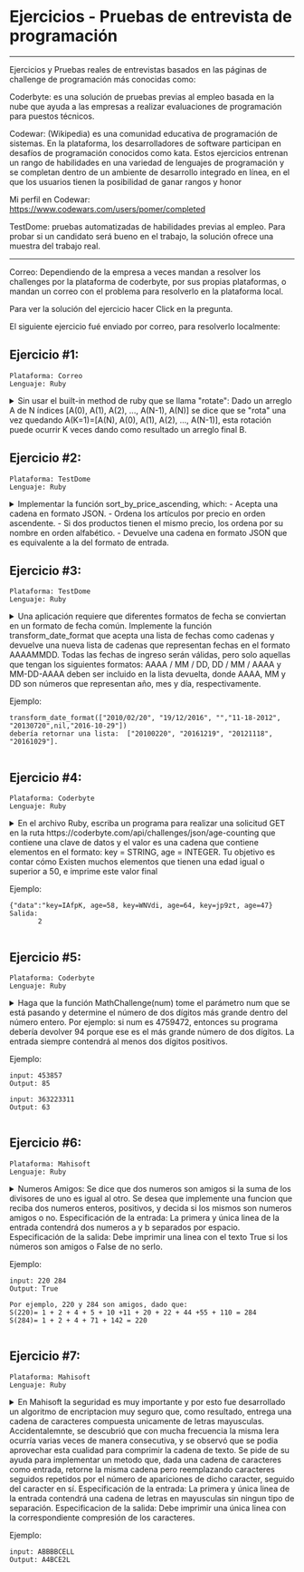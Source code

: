 # Ejercicios - Pruebas de entrevista de programación
---
Ejercicios y Pruebas reales de entrevistas basados en las páginas de challenge de programación más conocidas como: 

Coderbyte: es una solución de pruebas previas al empleo basada en la nube que ayuda a las empresas a realizar evaluaciones de programación para puestos técnicos.

Codewar: (Wikipedia) es una comunidad educativa de programación de sistemas. En la plataforma, los desarrolladores de software participan en desafíos de programación conocidos como kata. Estos ejercicios entrenan un rango de habilidades en una variedad de lenguajes de programación y se completan dentro de un ambiente de desarrollo integrado en línea, en el que los usuarios tienen la posibilidad de ganar rangos y honor

Mi perfil en Codewar:   
https://www.codewars.com/users/pomer/completed

TestDome: pruebas automatizadas de habilidades previas al empleo. Para probar si un candidato será bueno en el trabajo, la solución ofrece una muestra del trabajo real.

---

Correo: Dependiendo de la empresa a veces mandan a resolver los challenges por la plataforma de coderbyte, por sus propias plataformas, o mandan un correo con el problema para resolverlo en la plataforma local.

Para ver la solución del ejercicio hacer Click en la pregunta.

El siguiente ejercicio fué enviado por correo, para resolverlo localmente:

## Ejercicio #1:
    Plataforma: Correo
    Lenguaje: Ruby

<details>
    <summary>Sin usar el built-in method de ruby que se llama "rotate":
Dado un arreglo A de N índices [A(0), A(1), A(2), ..., A(N-1), A(N)] se dice que se "rota" una vez quedando A(K=1)=[A(N), A(0), A(1), A(2), ..., A(N-1)], esta rotación puede ocurrir K veces dando como resultado un arreglo final B.</summary> 
    
a) Desarrolle un método que dado un array A y una cantidad K, rote el array K veces dando un array B. Ejemplo:

    A = [1,2,3,4,5]
    K = 3
    B = rotate(A,K)
    => [3,4,5,1,2]

Solución:

    # Método utilizando un array
    def rotate(array,k)
        k.times do # numero de veces que se va rotando los elementos
            last_element = array[-1]# rescato el ultimo elemento
             array.pop()# elimino el ultimo elemento del array
             array.insert(0, last_element)# inserto el ultimo elemento en la primera posición del array  
        end
        return array
    end
    
    # Método de rotate version 2 utilizando 2 arrays
    def rotate_v2(k,array_a)
       array_b = []
       k.times do
           for key in 0..(array_a.length-1) do  # for que itera n veces depende de la longitud del array    
               array_b[key] = array_a[key-1]  # va rodando los elementos copiandolo en el array_b
           end
           array_a.replace(array_b) # copia el array_b al array_a para que el siguiente ciclo del for tome los 
       end                          # ultimos cambios del array_b
       return array_b
    end



b) Qué pasa si llamo al método con K = 500000000000000001 para el ejemplo anterior? Como puedo hacer que sea calculado en menos de 1 segundo?

Como se podrá observar en el enunciado arriba, se implementó 2 métodos de rotate: 1)rotate y 2)rotate_v2.

Para el primer método rotate  llamando k = 500000000000000001 ( 5×10¹⁷+ 1) obtuve como resultado:Aprox: 25 siglos, Para llegar a ese resultado se realizó la siguiente secuencia de pruebas:

    para k = 5000000 tardó 1 segundo
    para k = 50000000 tardó 8 segundos
    para k = 500000000 tardó 80 segundos
    para k = 5000000000 tardó 800 segundos, 
    ahora como se podrá observar se esta realizando una multiplicacion x 10 en cada secuencia de k 
    dando como resultados la multiplicacion de segundos, y extrapolando para k = 5000000000000000001 
    tarda aproximadamente 25 siglos en resolver este proceso. 
    (tener en cuenta también el procesador de la máquina para que pueda dar estos resultados)


    para el método rotate_v2 con k = 500000000000000001 obtuve como resultado 190 siglos, igual como en el método anterior se realizó la secuencia a partir de:
    para k = 5000000 tardó 6 segundo
    para k = 50000000 tardó 60 segundos
    para k = 500000000 tardó 600 segundos (10 minutos) y extrapolando para k = 5000000000000000001 tarda aproximadamente 190 siglos en resolver este proceso.

Hasta ahora se puede evaluar cual es el algoritmo más eficiente y rápido en cuanto a procesar la informacion, que en este caso es el primer método rotate.


Solución para que pueda calcular el proceso en menos de un segundo:

    def rotate_v5(array,k)
        # Línea de código que hace que calcule en menos de un segundo
        k = k % array.length # hay que dividir el k entre la longitud del array y da un resto, 
                             # este resto es la posicion que se rotara el elemento dentro del array, 
                             # ya que el cociente es la parte exacta que siempre estara en la misma posicion.
        k.times do # numero de veces que se va rotando los elementos
            last_element = array[-1] # rescato el ultimo elemento
             array.pop() # elimino el ultimo elemento del array
             array.insert(0, last_element) # inserto el ultimo elemento en la primera posición del array  
        end
        return array
    end
    
</details>
    
    
## Ejercicio #2:
    Plataforma: TestDome
    Lenguaje: Ruby
    
<details>
    <summary>Implementar la función sort_by_price_ascending, which: 
- Acepta una cadena en formato JSON.
- Ordena los artículos por precio en orden ascendente.
- Si dos productos tienen el mismo precio, los ordena por su nombre en orden alfabético.
- Devuelve una cadena en formato JSON que es equivalente a la del formato de entrada.</summary>
    
Solución:

    require 'json'
    
    def sort_by_price_ascending(json_string)
        return (JSON[json_string].sort_by{ |hash| hash['price'].to_s + hash['name'].to_s }).to_json
    end
    
    puts sort_by_price_ascending('[{"name":"eggs","price":1},{"name":"coffe","price":1},{"name":"korn","price":9.99},{"name":"rice","price":4.04},{"name":"banana","price":1},{"name":"platano","price":4.04}]')
    
Salida en consola:

    [{"name":"banana","price":1},{"name":"coffe","price":1},{"name":"eggs","price":1},{"name":"platano","price":4.04},{"name":"rice","price":4.04},{"name":"korn","price":9.99}]
    
Análisis:

require 'json' : Requerimos del método require para invocar la librería 'json'   
JSON[json_string] : Genera un hash a partir del json.    
sort_by{ |hash| hash['price'].to_s + hash['name'].to_s } : Utilizamos el método sort_by para ordenar; primero ordena por nombre alfabéticamente, y luego por el precio.  
to_json : Convierte el hash en formato json
    
</details>


## Ejercicio #3:
    Plataforma: TestDome
    Lenguaje: Ruby
    
<details>
    <summary> Una aplicación requiere que diferentes formatos de fecha se conviertan en un formato de fecha común.    
Implemente la función transform_date_format que acepta una lista de fechas como cadenas y devuelve
una nueva lista de cadenas que representan fechas en el formato AAAAMMDD. Todas las fechas de ingreso serán válidas,
pero solo aquellas que tengan los siguientes formatos: AAAA / MM / DD, DD / MM / AAAA y MM-DD-AAAA deben ser
incluido en la lista devuelta, donde AAAA, MM y DD son números que representan año, mes y día, respectivamente.

Ejemplo:

    transform_date_format(["2010/02/20", "19/12/2016", "","11-18-2012", "20130720",nil,"2016-10-29"])
    debería retornar una lista:  ["20100220", "20161219", "20121118", "20161029"]. 
</summary>

Solución:

    require 'date'
    
    def transform_date_format(dates)
       return (dates.compact.map {|d| d.match?(/[^0-9]/) ? d : ""} - [""]).map do |date|
          date = Date.strptime(date, "%m-%d-%Y").to_s  if date.include?("-") && !(date[4]=="-")
          Date.parse(date.tr('-','/')).strftime('%Y%m%d')
       end
    end  

    p transform_date_format(["2010/02/20", "19/12/2016", "","11-18-2012", "20130720",nil,"2016-10-29"])
    
Salida consola:

    ["20100220", "20161219", "20121118", "20161029"]
    
Análisis:  

compact : elimina los null del array 
d.match?(/[^0-9]/) : comnparo si tengo un string que no tenga "- /", en nuestro caso es: "20130720", y lo seteo vacìo para luego 
eliminar todos los valores del array que esten "", ya que me piden que no lo muestre en la salida.   
Date.strptime : es un método de clase DateTime que analiza la representación dada de fecha y hora con la plantilla dada.    
strftime('%Y%m%d') : es un método de clase de tiempo que devuelve el formato.   
Date.parse(dates[key]) : parsea  formatos de fechas incluyendo yyyy/mm/dd, dd/mm/yyyy.   
Pero este tipo de formato: mm-dd-yyyy, no lo reconoce
    
</details>


## Ejercicio #4:
    Plataforma: Coderbyte
    Lenguaje: Ruby
    
<details>
    <summary> En el archivo Ruby, escriba un programa para realizar una solicitud GET en la ruta https://coderbyte.com/api/challenges/json/age-counting
 que contiene una clave de datos y el valor es una cadena que contiene elementos en el formato: key = STRING, age = INTEGER. Tu objetivo es contar cómo
 Existen muchos elementos que tienen una edad igual o superior a 50, e imprime este valor final

Ejemplo:

    {"data":"key=IAfpK, age=58, key=WNVdi, age=64, key=jp9zt, age=47}
    Salida:
           2 
        
</summary>

Solución:

    require 'net/http'
    require 'json'
    def age_counting
      uri = URI('https://coderbyte.com/api/challenges/json/age-counting')
      response = Net::HTTP.get(uri)
      return  Hash[*JSON.parse(response)["data"].scan(/\b(?!age\b)\b(?!key\b)\w+/)].select{|k,v| v.to_i >= 50}.size
    end

    
Salida consola:

     => 128   -> Registros
    
Análisis:  

require 'net/http' : Proporciona una biblioteca rica que se puede utilizar para crear agentes de usuario HTTP   
require 'json' : JSON (JavaScript Object Notation) Es un formato de intercambio de datos ligero 
URI('https://coderbyte.com/api/challenges/json/age-counting') : URI es un módulo que proporciona clases para manejar identificadores uniformes de recursos. 
Para esta url URI lo convierte asi:
    
        #<URI::HTTPS https://coderbyte.com/api/challenges/json/age-counting>

response = Net::HTTP.get(uri) : Obtenemos los datos de la página que estamos consultando; en esta url 'https://coderbyte.com/api/challenges/json/age-counting'
obtenemos 300 registros, para nuestro ejemplo voy a tomar una muestra de 20 registros que obtenemos del response:
    
    "{\"data\":\"key=IAfpK, age=58, key=WNVdi, age=64, key=jp9zt, age=47, key=0Sr4C, age=68, key=CGEqo, age=76, key=IxKVQ, age=79, key=eD221, age=29, 
     key=XZbHV, age=32, key=k1SN5, age=88, key=4SCsU, age=65, key=q3kG6, age=33, key=MGQpf, age=13, key=Kj6xW, age=14, key=tg2VM, age=30, key=WSnCU,
     age=24, key=f1Vvz, age=46, key=dOS7A, age=72, key=tDojg, age=82, key=nZyJA, age=48, key=R8JTk, age=29\"}"

JSON.parse(response) : Parseamos los resgistros quedando un hash.
    
    {"data"=>"key=IAfpK, age=58, key=WNVdi, age=64, key=jp9zt, age=47, key=0Sr4C, age=68, key=CGEqo, age=76, key=IxKVQ, age=79, key=eD221, age=29, key=XZbHV,
    age=32, key=k1SN5, age=88, key=4SCsU, age=65, key=q3kG6, age=33, key=MGQpf, age=13, key=Kj6xW, age=14, key=tg2VM, age=30, key=WSnCU, age=24,
    key=f1Vvz, age=46, key=dOS7A, age=72, key=tDojg, age=82, key=nZyJA, age=48, key=R8JTk, age=29"}

JSON.parse(response)["data"] : Obtendremos el value string.
    
    "key=IAfpK, age=58, key=WNVdi, age=64, key=jp9zt, age=47, key=0Sr4C, age=68, key=CGEqo, age=76, key=IxKVQ, age=79, key=eD221, age=29, key=XZbHV, 
    age=32, key=k1SN5, age=88, key=4SCsU, age=65, key=q3kG6, age=33, key=MGQpf, age=13, key=Kj6xW, age=14, key=tg2VM, age=30, key=WSnCU, age=24,
    key=f1Vvz, age=46, key=dOS7A, age=72, key=tDojg, age=82, key=nZyJA, age=48, key=R8JTk, age=29"
    
JSON.parse(response)["data"].scan(/\b(?!age\b)\b(?!key\b)\w+/) : Escaneamos toda la cadena convirtiendola en un array eliminando las palabras "key", "age", la coma "," y el igual "=", separando todo en elementos.
    
    ["IAfpK", "58", "WNVdi", "64", "jp9zt", "47", "0Sr4C", "68", "CGEqo", "76", "IxKVQ", "79", "eD221", "29", "XZbHV", "32", "k1SN5", "88", 
    "4SCsU", "65", "q3kG6", "33", "MGQpf", "13", "Kj6xW", "14", "tg2VM", "30", "WSnCU", "24", "f1Vvz", "46", "dOS7A", "72", "tDojg", "82", 
    "nZyJA", "48", "R8JTk", "29"]

Hash[*JSON.parse(response)["data"].scan(/\b(?!age\b)\b(?!key\b)\w+/)] : Convertimos todo en hash.
    
    {"IAfpK"=>"58", "WNVdi"=>"64", "jp9zt"=>"47", "0Sr4C"=>"68", "CGEqo"=>"76", "IxKVQ"=>"79", "eD221"=>"29", "XZbHV"=>"32", "k1SN5"=>"88", 
    "4SCsU"=>"65", "q3kG6"=>"33", "MGQpf"=>"13", "Kj6xW"=>"14", "tg2VM"=>"30", "WSnCU"=>"24", "f1Vvz"=>"46", "dOS7A"=>"72", "tDojg"=>"82", 
    "nZyJA"=>"48", "R8JTk"=>"29"}

Hash[*JSON.parse(response)["data"].scan(/\b(?!age\b)\b(?!key\b)\w+/)].select{|k,v| v.to_i >= 50} : Seleccionamos los registros que sean igual o mayor que 50
    
    {"IAfpK"=>"58", "WNVdi"=>"64", "0Sr4C"=>"68", "CGEqo"=>"76", "IxKVQ"=>"79", "k1SN5"=>"88", "4SCsU"=>"65", "dOS7A"=>"72", "tDojg"=>"82"}

Hash[*JSON.parse(response)["data"].scan(/\b(?!age\b)\b(?!key\b)\w+/)].select{|k,v| v.to_i >= 50}.size : Muestra la cantidad de registros que tienen la edad
igual o mayor que 50.
    
    => 9 
    
</details>
    
## Ejercicio #5:
    Plataforma: Coderbyte
    Lenguaje: Ruby
    
<details>
    <summary> Haga que la función MathChallenge(num) tome el parámetro num que se está pasando y determine el número de dos dígitos más grande
        dentro del número entero. Por ejemplo: si num es 4759472, entonces su programa debería devolver 94 porque ese es el más grande
        número de dos dígitos. La entrada siempre contendrá al menos dos dígitos positivos.

Ejemplo:

    input: 453857
    Output: 85

    input: 363223311
    Output: 63 
        
</summary>    

Solución:

    def MathChallenge(num)
      return num.to_s.scan(/./).each_cons(2).to_a.map(&:join).max.to_i
    end

    MathChallenge(13575396797)
    
Salida consola:

     => 97 
    
Análisis:    

num.to_s.scan(/./) : Convertimos el numero en String para luego convertir cada numero en elemento de un array por ejemplo:
    
    ["1", "3", "5", "7", "5", "3", "9", "6", "7", "9", "7"]

A continuación utilizamos .each_cons(2).to_a : es un método  que itera para N (en nuestro caso N es = 2) elementos consecutivos 
comenzando desde cada elemento cada vez, convirtiendo cada elemento en un arreglo:
    
    [["1", "3"], ["3", "5"], ["5", "7"], ["7", "5"], ["5", "3"], ["3", "9"], ["9", "6"], ["6", "7"], ["7", "9"], ["9", "7"]]
    
map(&:join) : Hacemos un join por cada elemento:
    
    ["13", "35", "57", "75", "53", "39", "96", "67", "79", "97"] 
    
Y finalizamos con max.to_i : buscamos el numero mayor del arreglo y lo convertimos en entero:
    
    97
     

</details> 
    
## Ejercicio #6:
    Plataforma: Mahisoft
    Lenguaje: Ruby
    
<details>
    <summary>Numeros Amigos: Se dice que dos numeros son amigos si la suma de los divisores de uno es igual al otro. Se desea que 
             implemente una funcion que reciba dos numeros enteros, positivos, y decida si los mismos son numeros amigos o no. 
             Especificación de la entrada: La primera y única linea de la entrada contendrá dos numeros a y b separados por espacio.
             Especificación de la salida: Debe imprimir una linea con el texto True si los números son amigos o False de no serlo.
             

Ejemplo:

    input: 220 284
    Output: True

    Por ejemplo, 220 y 284 son amigos, dado que:
    S(220)= 1 + 2 + 4 + 5 + 10 +11 + 20 + 22 + 44 +55 + 110 = 284
    S(284)= 1 + 2 + 4 + 71 + 142 = 220    
        
</summary>    

Solución:

    def numbers_friends
      a,b = gets.chomp.split(" ").map(&:to_i)
      f = [a,b].map! { |v| (1..v-1).map { |j| j if (v % j).eql?0 }.compact.sum }
      return (f[0]==b && f[1]==a) && (a!=0 && b!=0) ? true : false
    end

    p numbers_friends
    
Entrada por consola:
    
    220 284
    
Salida consola:

     => True 
    
Análisis:    

gets.chomp : Nos da la entrada por consola.
    
split(" ").map(&:to_i): corta los numeros en dos partes y lo convierte en enteros.
    
a,b = gets.chomp.split(" ").map(&:to_i): Asigna los numeros a las variables a y b. 
    
f = [a,b].map! { |v| (1..v-1).map { |j| j if (v % j).eql?0 }.compact.sum }  
   
[a,b].map! { |v| : primero mapeamos el valor de a en |v| y luego procedemos con el otro mapeo  

(1..v-1).map { |j| j if (v % j).eql?0 }.compact.sum } : aqui estamos mapeando el valor ya que en nuestro caso es 220 quedando: (1..220-1),
ahora dentro de este ciclo va iterando hasta llegar a 219 ya que no se puede dividir el mismo. Utilizamos el modulo % para dividir y si da como 
resultado 0 es una division exacta y entra en el if con el valor de j acumulando asi los divisores, para luego utilizar la funcion compact y eliminar los nil, y luego .sum para sumar todos los valores y este resultado asignarlo al primer elemento del array haciendo un destructive methods con map! y luego
asignarle los valores a f.   
    
(f[0]==b && f[1]==a) : hacemos una comparaciòn si el primer elemento del array que tiene el resultado de la sumatoria de los divisores de a, 
es igual al valor de b. Igual hacemos la comparacion para el segundo elemento del array con el valor de b. Si esta condiciòn se cumple tenemos
numeros amigos True.
    
(a!=0 && b!=0) : Esta validaciòn es para no tomar los 0 como numeros amigos.     

</details>    
    
## Ejercicio #7:
    Plataforma: Mahisoft
    Lenguaje: Ruby
    
<details>
    <summary>En Mahisoft la seguridad es muy importante y por esto fue desarrollado un algoritmo de encriptacion muy seguro 
        que, como resultado, entrega una cadena de caracteres compuesta unicamente de letras mayusculas. Accidentalemnte, se descubrió 
        que con mucha frecuencia la misma lera ocurría varias veces de manera consecutiva, y se observó que se podia aprovechar esta cualidad 
        para comprimir la cadena de texto. 
        Se pide de su ayuda para implementar un metodo que, dada una cadena de caracteres como entrada, retorne la misma cadena pero 
        reemplazando caracteres seguidos repetidos por el número de apariciones de dicho caracter, seguido del caracter en sí.
        Especificación de la entrada: La primera y única linea de la entrada contendrá una cadena de letras en mayusculas sin ningun 
        tipo de separación.
        Especificacion de la salida: Debe imprimir una única linea con la correspondiente compresión de los caracteres.
             

Ejemplo:

    input: ABBBBCELL
    Output: A4BCE2L  
        
</summary>    

Solución:

    def encryption(s)
      hash =  Hash.new(0).tap { |h| s.split("").each { |v| h[v] += 1 } }
      return hash.map { |k,v| ((v.to_i > 1) ? v.to_s << k.to_s : k.to_s)  }.join
    end
    
Entrada y llamada al método:
    
    encryption("ABBBBCELLL")
    
Salida consola:

     => A4BCE2L 
    
Análisis:    

hash = Hash.new(0).tap { |h| s.split("").each { |v| h[v] += 1 } }

Hash.new(0).tap { |h|  }: en esta parte del código se tiene una inicialización de un hash como default 0, aplicando el 
método .tap para trabajar el objeto Hash devolviendo los valores correspondiente.  
    
s.split("").each { |v| h[v] += 1 } : Se toma el string de caracteres separando cada caracter con el método split, y luego
iteramos por cada caracter utilizando el hash h[v] con el valor de key en v, y asignandole el value con h[v]+= 1, donde si hay
repeticiòn se va sumando. Y luego se tiene un nuevo hash:
    
    {"A"=>1, "B"=>4, "C"=>1, "E"=>1, "L"=>3}
    
Y ahora trabajamos el nuevo hash con:
    
hash.map { |k,v| ((v.to_i > 1) ? v.to_s << k.to_s : k.to_s)  }.join : aquí mapeamos el hash donde si tenemos el valor mayor a 1
concatenamos el resultado con el value y el key sino traera solamente el key. Ejemplo sin aplicar el join:
    
    ["A", "4B", "C", "E", "3L"]

Y con el join nos une la cadena:
    
    "A4BCE3L"

    
</details>        

